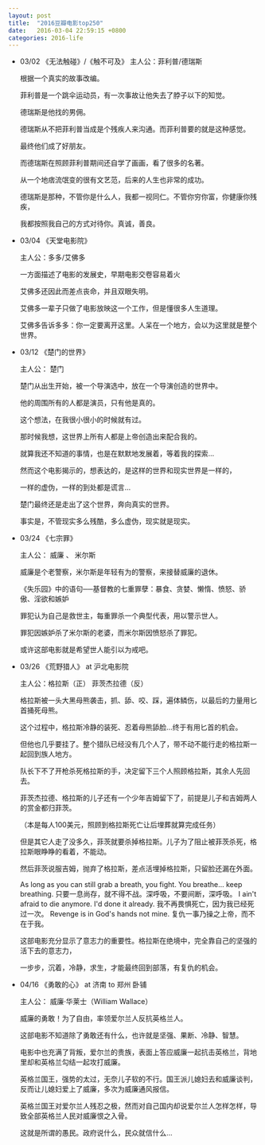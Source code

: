 ```yaml
---
layout: post
title:  "2016豆瓣电影top250"
date:   2016-03-04 22:59:15 +0800
categories: 2016-life
---
```


- 03/02   《无法触碰》/《触不可及》
  主人公：菲利普/德瑞斯

  根据一个真实的故事改编。

  菲利普是一个跳伞运动员，有一次事故让他失去了脖子以下的知觉。

  德瑞斯是他找的男佣。

  德瑞斯从不把菲利普当成是个残疾人来沟通。而菲利普要的就是这种感觉。

  最终他们成了好朋友。

  而德瑞斯在照顾菲利普期间还自学了画画，看了很多的名著。

  从一个地痞流氓变的很有文艺范，后来的人生也非常的成功。

  德瑞斯是那种，不管你是什么人，我都一视同仁。不管你穷你富，你健康你残疾，

  我都按照我自己的方式对待你。真诚，善良。

- 03/04   《天堂电影院》

  主人公：多多/艾佛多

  一方面描述了电影的发展史，早期电影交卷容易着火

  艾佛多还因此而差点丧命，并且双眼失明。

  艾佛多一辈子只做了电影放映这一个工作，但是懂很多人生道理。

  艾佛多告诉多多：你一定要离开这里。人呆在一个地方，会以为这里就是整个世界。

- 03/12   《楚门的世界》

  主人公： 楚门

  楚门从出生开始，被一个导演选中，放在一个导演创造的世界中。

  他的周围所有的人都是演员，只有他是真的。

  这个想法，在我很小很小的时候就有过。

  那时候我想，这世界上所有人都是上帝创造出来配合我的。

  就算我还不知道的事情，也是在默默地发展着，等着我的探索...

  然而这个电影揭示的，想表达的，是这样的世界和现实世界是一样的，

  一样的虚伪，一样的到处都是谎言...

  楚门最终还是走出了这个世界，奔向真实的世界。

  事实是，不管现实多么残酷，多么虚伪，现实就是现实。

- 03/24   《七宗罪》

  主人公： 威廉 、 米尔斯

  威廉是个老警察，米尔斯是年轻有为的警察，来接替威廉的退休。

  《失乐园》中的语句──基督教的七重罪孽：暴食、贪婪、懒惰、愤怒、骄傲、淫欲和嫉妒

  罪犯认为自己是救世主，每重罪杀一个典型代表，用以警示世人。

  罪犯因嫉妒杀了米尔斯的老婆，而米尔斯因愤怒杀了罪犯。

  或许这部电影就是希望世人能引以为戒吧。

- 03/26   《荒野猎人》 at 沪北电影院

  主人公：格拉斯（正）  菲茨杰拉德（反）

  格拉斯被一头大黑母熊袭击，抓、舔、咬、踩，遍体鳞伤，以最后的力量用匕首捅死母熊。

  这个过程中，格拉斯冷静的装死、忍着母熊舔脸...终于有用匕首的机会。

  但他也几乎要挂了。整个猎队已经没有几个人了，带不动不能行走的格拉斯一起回到族人地方。

  队长下不了开枪杀死格拉斯的手，决定留下三个人照顾格拉斯，其余人先回去。

  菲茨杰拉德、格拉斯的儿子还有一个少年吉姆留下了，前提是儿子和吉姆两人的赏金都归菲茨。

  （本是每人100美元，照顾到格拉斯死亡让后埋葬就算完成任务）

  但是其它人走了没多久，菲茨就要杀掉格拉斯。儿子为了阻止被菲茨杀死，格拉斯眼睁睁的看着，不能动。

  然后菲茨说服吉姆，抛弃了格拉斯，差点活埋掉格拉斯，只留脸还漏在外面。

  As long as you can still grab a breath, you fight. You breathe... keep breathing.
  只要一息尚存，就不得不战。深呼吸，不要间断，深呼吸。
  I ain't afraid to die anymore. I'd done it already.
  我不再畏惧死亡，因为我已经死过一次。
  Revenge is in God's hands not mine.
  复仇一事乃操之上帝，而不在于我。

  这部电影充分显示了意志力的重要性。格拉斯在绝境中，完全靠自己的坚强的活下去的意志力，

  一步步，沉着，冷静，求生，才能最终回到部落，有复仇的机会。


- 04/16   《勇敢的心》 at 济南 to 郑州 卧铺
  
  主人公： 威廉·华莱士（William Wallace）

  威廉的勇敢！为了自由，率领爱尔兰人反抗英格兰人。
  
  这部电影不知道除了勇敢还有什么，也许就是坚强、果断、冷静、智慧。
  
  电影中也充满了背叛，爱尔兰的贵族，表面上答应威廉一起抗击英格兰，背地里却和英格兰勾结一起攻打威廉。
  
  英格兰国王，强势的太过，无奈儿子软的不行。国王派儿媳妇去和威廉谈判，反而让儿媳妇爱上了威廉，多次为威廉通风报信。
  
  英格兰国王对爱尔兰人残忍之极，然而对自己国内却说爱尔兰人怎样怎样，导致全部英格兰人民对威廉恨之入骨。
  
  这就是所谓的愚民。政府说什么，民众就信什么...
